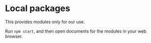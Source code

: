 # Local packages

This provides modules only for our use.

Run `npm start`, and then open documents for the modules in your web browser.
